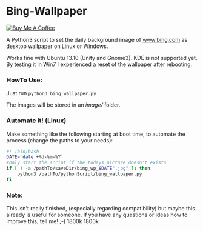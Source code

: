 Bing-Wallpaper
==============

<a href="https://www.buymeacoffee.com/mammuth" target="_blank"><img src="https://bmc-cdn.nyc3.digitaloceanspaces.com/BMC-button-images/custom_images/orange_img.png" alt="Buy Me A Coffee" style="height: auto !important;width: auto !important;" ></a>

A Python3 script to set the daily background image of www.bing.com as desktop wallpaper on Linux or Windows.

Works fine with Ubuntu 13.10 (Unity and Gnome3).
KDE is not supported yet.
By testing it in Win7 I experienced a reset of the wallpaper after rebooting.


### HowTo Use:

Just run ```python3 bing_wallpaper.py```
 
The images will be stored in an _image/_ folder.


### Automate it! (Linux) 
Make something like the following starting at boot time, to automate the process (change the paths to your needs):

```bash
#! /bin/bash
DATE=`date +%d-%m-%Y`
#only start the script if the todays picture doesn't exists
if [ ! -a /pathTo/saveDir/bing_wp_$DATE".jpg" ]; then
	python3 /pathTo/pythonScript/bing_wallpaper.py
fi
```


### Note:
This isn't really finished, (especially regarding compatibility) but maybe this already is useful for someone.
If you have any questions or ideas how to improve this, tell me! ;-)
1800k
1800k
